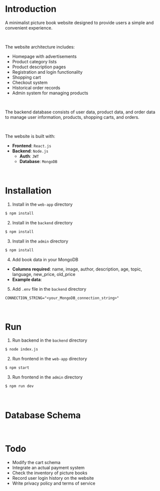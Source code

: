# Introduction

A minimalist picture book website designed to provide users a simple and convenient experience.

<br>

The website architecture includes:

- Homepage with advertisements
- Product category lists
- Product description pages
- Registration and login functionality
- Shopping cart
- Checkout system
- Historical order records
- Admin system for managing products

<br>

The backend database consists of user data, product data, and order data to manage user information, products, shopping carts, and orders.

<br>

The website is built with:

- **Frontend**: `React.js`
- **Backend**: `Node.js`
    - **Auth**: `JWT`
    - **Database**: `MongoDB`

<br>

# Installation

1. Install in the `web-app` directory

```sh
$ npm install
```

2. Install in the `backend` directory

```sh
$ npm install
```

3. Install in the `admin` directory

```sh
$ npm install
```

4. Add book data in your MongoDB

- **Columns required**: name, image, author, description, age, topic, language, new_price, old_price
- **Example data**: 

5. Add `.env` file in the `backend` directory
```
CONNECTION_STRING="<your_MongoDB_connection_string>"
``` 

<br>

# Run
1. Run backend in the `backend` directory
```sh
$ node index.js
```

2. Run frontend in the `web-app` directory
```sh
$ npm start
```

3. Run frontend in the `admin` directory
```sh
$ npm run dev
```

<br>

# Database Schema


<br>

# Todo

- Modify the cart schema
- Integrate an actual payment system
- Check the inventory of picture books
- Record user login history on the website
- Write privacy policy and terms of service

<br><br>


